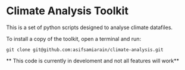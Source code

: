# Climate Analysis Toolkit

This is a set of python scripts designed to analyse climate datafiles.

To install a copy of the toolkit, open a terminal and run:
```
git clone git@github.com:asifsamiarain/climate-analysis.git
```

** This code is currently in develoment and not all features will work**
